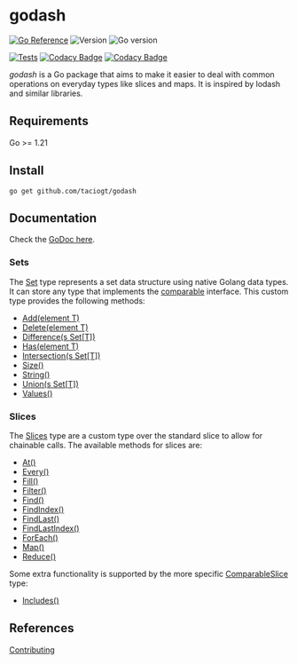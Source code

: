 # godash

[![Go Reference](https://pkg.go.dev/badge/github.com/taciogt/envtags.svg)](https://pkg.go.dev/github.com/taciogt/godash)
![Version](https://img.shields.io/github/v/release/taciogt/godash)
![Go version](https://img.shields.io/github/go-mod/go-version/taciogt/godash)

[![Tests](https://github.com/taciogt/godash/actions/workflows/tests.yaml/badge.svg)](https://github.com/taciogt/godash/actions/workflows/tests.yaml)
[![Codacy Badge](https://app.codacy.com/project/badge/Grade/86a0ff7430d54e0fa614195978c09213)](https://app.codacy.com/gh/taciogt/godash/dashboard?utm_source=gh&utm_medium=referral&utm_content=&utm_campaign=Badge_grade)
[![Codacy Badge](https://app.codacy.com/project/badge/Coverage/86a0ff7430d54e0fa614195978c09213)](https://app.codacy.com/gh/taciogt/godash/dashboard?utm_source=gh&utm_medium=referral&utm_content=&utm_campaign=Badge_coverage)

_godash_ is a Go package that aims to make it easier to deal with common operations on everyday types like slices and maps. It is inspired by lodash and similar libraries.

## Requirements

Go >= 1.21

## Install

```shell
go get github.com/taciogt/godash
```

## Documentation

Check the [GoDoc here](https://pkg.go.dev/github.com/taciogt/godash).

### Sets

The [Set](https://pkg.go.dev/github.com/taciogt/godash#Set) type represents a set data structure using native Golang data types. It can store any type that implements the [comparable](https://go.dev/ref/spec#Type_constraints) interface. This custom type provides the following methods:
* [Add(element T)](https://pkg.go.dev/github.com/taciogt/godash#Set.Add)
* [Delete(element T)](https://pkg.go.dev/github.com/taciogt/godash#Set.Delete)
* [Difference(s Set[T])](https://pkg.go.dev/github.com/taciogt/godash#Set.Difference)
* [Has(element T)](https://pkg.go.dev/github.com/taciogt/godash#Set.Has)
* [Intersection(s Set[T])](https://pkg.go.dev/github.com/taciogt/godash#Set.Intersection)
* [Size()](https://pkg.go.dev/github.com/taciogt/godash#Set.Size)
* [String()](https://pkg.go.dev/github.com/taciogt/godash#Set.String)
* [Union(s Set[T])](https://pkg.go.dev/github.com/taciogt/godash#Set.Union)
* [Values()](https://pkg.go.dev/github.com/taciogt/godash#Set.Values)


### Slices

The [Slices](https://pkg.go.dev/github.com/taciogt/godash#Slice) type are a custom type over the standard slice to allow for chainable calls. The available methods for slices are:
* [At()](https://pkg.go.dev/github.com/taciogt/godash#Slice.At)
* [Every()](https://pkg.go.dev/github.com/taciogt/godash#Slice.Every)
* [Fill()](https://pkg.go.dev/github.com/taciogt/godash#Slice.Fill)
* [Filter()](https://pkg.go.dev/github.com/taciogt/godash#Slice.Filter)
* [Find()](https://pkg.go.dev/github.com/taciogt/godash#Slice.Find)
* [FindIndex()](https://pkg.go.dev/github.com/taciogt/godash#Slice.FindIndex)
* [FindLast()](https://pkg.go.dev/github.com/taciogt/godash#Slice.FindLast)
* [FindLastIndex()](https://pkg.go.dev/github.com/taciogt/godash#Slice.FindLastIndex)
* [ForEach()](https://pkg.go.dev/github.com/taciogt/godash#Slice.ForEach)
* [Map()](https://pkg.go.dev/github.com/taciogt/godash#Map)
* [Reduce()](https://pkg.go.dev/github.com/taciogt/godash#Reduce)

Some extra functionality is supported by the more specific [ComparableSlice](https://pkg.go.dev/github.com/taciogt/godash#ComparableSlice) type: 
* [Includes()](https://pkg.go.dev/github.com/taciogt/godash#CoparableSlice.Includes)

## References

[Contributing](CONTRIBUTING.md)